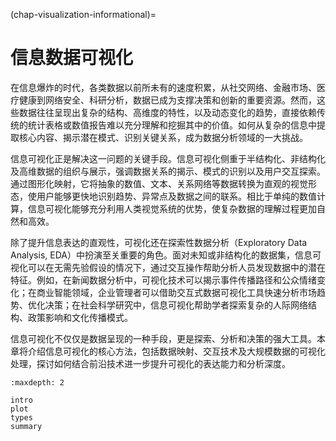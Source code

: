 (chap-visualization-informational)=
# 信息数据可视化

在信息爆炸的时代，各类数据以前所未有的速度积累，从社交网络、金融市场、医疗健康到网络安全、科研分析，数据已成为支撑决策和创新的重要资源。然而，这些数据往往呈现出复杂的结构、高维度的特性，以及动态变化的趋势，直接依赖传统的统计表格或数值报告难以充分理解和挖掘其中的价值。如何从复杂的信息中提取核心内容、揭示潜在模式、识别关键关系，成为数据分析领域的一大挑战。

信息可视化正是解决这一问题的关键手段。信息可视化侧重于半结构化、非结构化及高维数据的组织与展示，强调数据关系的揭示、模式的识别以及用户交互探索。通过图形化映射，它将抽象的数值、文本、关系网络等数据转换为直观的视觉形态，使用户能够更快地识别趋势、异常点及数据之间的联系。相比于单纯的数值计算，信息可视化能够充分利用人类视觉系统的优势，使复杂数据的理解过程更加自然和高效。

除了提升信息表达的直观性，可视化还在探索性数据分析（Exploratory Data Analysis, EDA）中扮演至关重要的角色。面对未知或非结构化的数据集，信息可视化可以在无需先验假设的情况下，通过交互操作帮助分析人员发现数据中的潜在特征。例如，在新闻数据分析中，可视化技术可以揭示事件传播路径和公众情绪变化；在商业智能领域，企业管理者可以借助交互式数据可视化工具快速分析市场趋势、优化决策；在社会科学研究中，信息可视化帮助学者探索复杂的人际网络结构、政策影响和文化传播模式。

信息可视化不仅仅是数据呈现的一种手段，更是探索、分析和决策的强大工具。本章将介绍信息可视化的核心方法，包括数据映射、交互技术及大规模数据的可视化处理，探讨如何结合前沿技术进一步提升可视化的表达能力和分析深度。

```{toctree}
:maxdepth: 2

intro
plot
types
summary
```